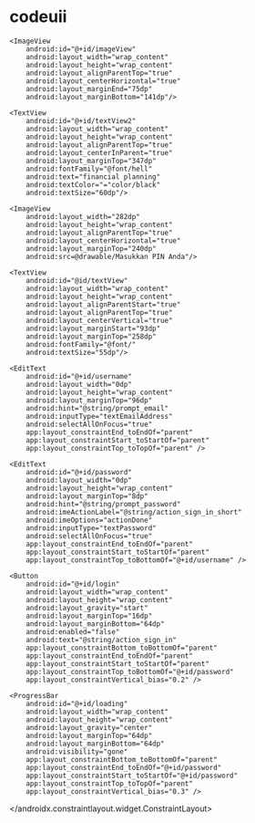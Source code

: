 # codeuii
<?xml version="1.0" encoding="utf-8" ?>
<RelativeLayout xmlns:android ="http://schemas.android.com/apk/res/android"
    xmlns:app="http://schemas.android.com/apk/res-auto"
    xmlns:tools="http://schemas.android.com/tools"
    android:layout_width="match_parent"
    android:layout_height="match_parent"
    android:background="@color/blue"
    tools:context=".MainActivity">

    <ImageView
        android:id="@+id/imageView"
        android:layout_width="wrap_content"
        android:layout_height="wrap_content"
        android:layout_alignParentTop="true"
        android:layout_centerHorizontal="true"
        android:layout_marginEnd="75dp"
        android:layout_marginBottom="141dp"/>

    <TextView
        android:id="@+id/textView2"
        android:layout_width="wrap_content"
        android:layout_height="wrap_content"
        android:layout_alignParentTop="true"
        android:layout_centerInParent="true"
        android:layout_marginTop="347dp"
        android:fontFamily="@font/hell"
        android:text="financial planning"
        android:textColor="="color/black"
        android:textSize="60dp"/>

</RelativeLayout>

<?xml version="1.0" encoding="utf-8"?>

<RelativeLayout xmlns:android="http://schemas.android.com/apk/res/android"
    xmlns:app="http://schemas.android.com/apk/res-auto"
    xmlns:tools="http://schemas.android.com/tools"
    android:layout_width="match_parent"
    android:layout_height="match_parent"
    android:background="@color/white"
    tools:context=".input">

    <ImageView
        android:layout_width="282dp"
        android:layout_height="wrap_content"
        android:layout_alignParentTop="true"
        android:layout_centerHorizontal="true"
        android:layout_marginTop="240dp"
        android:src=@drawable/Masukkan PIN Anda"/>

    <TextView
        android:id="@id/textView"
        android:layout_width="wrap_content"
        android:layout_height="wrap_content"
        android:layout_alignParentStart="true"
        android:layout_alignParentTop="true"
        android:layout_centerVertical="true"
        android:layout_marginStart="93dp"
        android:layout_marginTop="258dp"
        android:fontFamily="@font/"
        android:textSize="55dp"/>


</RelativeLayout>
<?xml version="1.0" encoding="utf-8"?>
<androidx.constraintlayout.widget.ConstraintLayout xmlns:android="http://schemas.android.com/apk/res/android"
    xmlns:app="http://schemas.android.com/apk/res-auto"
    xmlns:tools="http://schemas.android.com/tools"
    android:id="@+id/container"
    android:layout_width="match_parent"
    android:layout_height="match_parent"
    android:paddingLeft="@dimen/activity_horizontal_margin"
    android:paddingTop="@dimen/activity_vertical_margin"
    android:paddingRight="@dimen/activity_horizontal_margin"
    android:paddingBottom="@dimen/activity_vertical_margin"
    tools:context=".ui.login.LoginActivity">

    <EditText
        android:id="@+id/username"
        android:layout_width="0dp"
        android:layout_height="wrap_content"
        android:layout_marginTop="96dp"
        android:hint="@string/prompt_email"
        android:inputType="textEmailAddress"
        android:selectAllOnFocus="true"
        app:layout_constraintEnd_toEndOf="parent"
        app:layout_constraintStart_toStartOf="parent"
        app:layout_constraintTop_toTopOf="parent" />

    <EditText
        android:id="@+id/password"
        android:layout_width="0dp"
        android:layout_height="wrap_content"
        android:layout_marginTop="8dp"
        android:hint="@string/prompt_password"
        android:imeActionLabel="@string/action_sign_in_short"
        android:imeOptions="actionDone"
        android:inputType="textPassword"
        android:selectAllOnFocus="true"
        app:layout_constraintEnd_toEndOf="parent"
        app:layout_constraintStart_toStartOf="parent"
        app:layout_constraintTop_toBottomOf="@+id/username" />

    <Button
        android:id="@+id/login"
        android:layout_width="wrap_content"
        android:layout_height="wrap_content"
        android:layout_gravity="start"
        android:layout_marginTop="16dp"
        android:layout_marginBottom="64dp"
        android:enabled="false"
        android:text="@string/action_sign_in"
        app:layout_constraintBottom_toBottomOf="parent"
        app:layout_constraintEnd_toEndOf="parent"
        app:layout_constraintStart_toStartOf="parent"
        app:layout_constraintTop_toBottomOf="@+id/password"
        app:layout_constraintVertical_bias="0.2" />

    <ProgressBar
        android:id="@+id/loading"
        android:layout_width="wrap_content"
        android:layout_height="wrap_content"
        android:layout_gravity="center"
        android:layout_marginTop="64dp"
        android:layout_marginBottom="64dp"
        android:visibility="gone"
        app:layout_constraintBottom_toBottomOf="parent"
        app:layout_constraintEnd_toEndOf="@+id/password"
        app:layout_constraintStart_toStartOf="@+id/password"
        app:layout_constraintTop_toTopOf="parent"
        app:layout_constraintVertical_bias="0.3" />

</androidx.constraintlayout.widget.ConstraintLayout>
